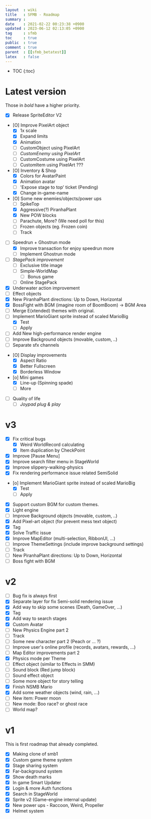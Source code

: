 ```yaml
---
layout  : wiki
title   : SFMB - Roadmap
summary : 
date    : 2021-02-22 00:23:38 +0900
updated : 2023-06-12 02:13:05 +0900
tag     : sfmb
toc     : true
public  : true
comment : true
parent  : [[sfmb_betatest]] 
latex   : false
---
```

* TOC
{:toc}

# Latest version
Those in *bold* have a higher priority.

- [X] Release SpriteEditor V2 
- [O] Improve PixelArt object
    - [X] 1x scale
	- [X] Expand limits
	- [X] Animation
    - [ ] CustomObject using PixelArt
    - [ ] *CustomEnemy using PixelArt*
    - [ ] CustomCostume using PixelArt
    - [ ] CustomItem using PixelArt ???
- [O] Inventory & Shop 
    - [X] Colors for AvatarPaint
    - [X] Animation avatar
    - [ ] 'Expose stage to top' ticket (Pending)
    - [X] Change in-game-name
- [O] Some new enemies/objects/power ups
    - [ ] SpikeTop
    - [X] Aggressive(?) PiranhaPlant
    - [X] New POW blocks
    - [ ] Parachute, More? (We need poll for this)
    - [ ] Frozen objects (eg. Frozen coin)
    - [ ] Track
- [ ] Speedrun + Ghostrun mode 
	- [X] Improve transaction for enjoy speedrun more
	- [ ] Implement Ghostrun mode
- [ ] *StagePack improvement*
	- [ ] Exclusive title image
	- [ ] Simple-WorldMap
		- [ ] Bonus game
	- [ ] Online StagePack
- [X] Underwater action improvement
- [ ] Effect objects 
- [X] New PiranhaPlant directions: Up to Down, Horizontal
- [X] BossFight with BGM (imagine room of BoomBoom) -> BGM Area
- [ ] Merge E(xtended) themes with original.
- [ ] Implement MarioGiant sprite instead of scaled MarioBig
	- [X] Test
	- [ ] Apply
- [ ] Add New high-performance render engine
- [ ] Improve Background objects (movable, custom, ..)
- [ ] Separate sfx channels
- [O] Display improvements
	- [X] Aspect Ratio
	- [X] Better Fullscreen
	- [X] Borderless Window
- [o] Mini games
	- [X] Line-up (Spinning spade)
	- [ ] More
- [ ] Quality of life
	- [ ] *Joypad plug & play*

# v3

- [X] Fix critical bugs
    - [X] Weird WorldRecord calculating
    - [X] Item duplication by CheckPoint
- [X] Improve [Pause Menu]
- [X] Improve search filter menu in StageWorld
- [X] Improve slippery-walking-physics 
- [X] Fix rendering performance issue related SemiSolid 
- [o] Implement MarioGiant sprite instead of scaled MarioBig
	- [X] Test
	- [ ] Apply
- [X] Support custom BGM for custom themes.
- [X] Light engine
- [ ] Improve Background objects (movable, custom, ..)
- [X] Add Pixel-art object (for prevent mess text object)
- [X] Tag
- [X] Solve Traffic issue
- [X] Improve MapEditor (multi-selection, RibbonUI, ...)
- [ ] Improve ThemeSettings (include improve background settings)
- [ ] Track
- [ ] New PiranhaPlant directions: Up to Down, Horizontal
- [ ] Boss fight with BGM

# v2

- [ ] Bug fix is always first
- [X] Separate layer for fix Semi-solid rendering issue
- [X] Add way to skip some scenes (Death, GameOver, ...) 
- [X] Tag
- [X] Add way to search stages
- [X] Custom Avatar
- [ ] New Physics Engine part 2
- [ ] Track
- [ ] Some new character part 2 (Peach or ... ?)
- [ ] Improve user's online profile (records, avatars, rewards, ...) 
- [ ] Map Editor improvements part 2
- [X] Physics mode per Theme
- [ ] Effect object (similar to Effects in SMM)
- [ ] Sound block (Red jump block)
- [ ] Sound effect object
- [ ] Some more object for story telling
- [X] Finish NSMB Mario
- [X] Add some weather objects (wind, rain, ...)
- [ ] New item: Power moon
- [ ] New mode: Boo race? or ghost race
- [ ] World map?

# v1

This is first roadmap that already completed.
- [X] Making clone of smb1
- [X] Custom game theme system
- [X] Stage sharing system
- [X] Far-background system
- [X] Show death marks
- [X] In game Smart Updater
- [X] Login & more Auth functions
- [X] Search in StageWorld
- [X] Sprite v2 (Game-engine internal update)
- [X] New power ups - Raccoon, Weird, Propeller
- [X] Helmet system
